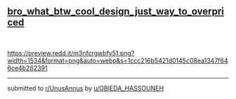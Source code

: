 ## [bro_what_btw_cool_design_just_way_to_overpriced](https://www.reddit.com/r/UnusAnnus/comments/jrm0ub/bro_what_btw_cool_design_just_way_to_overpriced/)
&#x200B;

https://preview.redd.it/m3nfcrgwbfy51.png?width=1534&format=png&auto=webp&s=1ccc216b5421d0145c08ea1347f646ce4b262391

---

submitted to [r/UnusAnnus](https://www.reddit.com/r/UnusAnnus) by [u/OBIEDA_HASSOUNEH](https://www.reddit.com/user/OBIEDA_HASSOUNEH)
